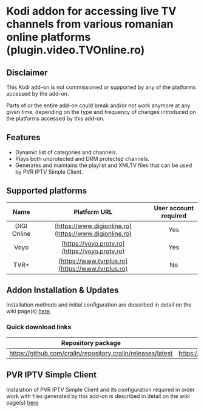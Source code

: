 # Kodi addon for accessing live TV channels from various romanian online platforms (plugin.video.TVOnline.ro)


## Disclaimer

This Kodi add-on is not commissioned or supported by any of the platforms accessed by the add-on.

Parts of or the entire add-on could break and/or not work anymore at any given time, depending on the type and frequency of changes introduced on the platforms accessed by this add-on.


## Features
  * Dynamic list of categories and channels.
  * Plays both unprotected and DRM protected channels.
  * Generates and maintains the playlist and XMLTV files that can be used by PVR IPTV Simple Client.


## Supported platforms


  | Name | Platform URL | User account required |
  | :---: | :---: | :---: |
  | DIGI Online | [https://www.digionline.ro](https://www.digionline.ro) | Yes |
  | Voyo | [https://voyo.protv.ro](https://voyo.protv.ro) | Yes |
  | TVR+ | [https://www.tvrplus.ro](https://www.tvrplus.ro) | No |



## Addon Installation & Updates

Installation methods and initial configuration are described in detail on the wiki page(s) [here](https://github.com/cralin/plugin.video.TVOnline.ro/wiki#installation).


### Quick download links

  | Repository package | Add-on package |
  | :---: | :---:|
  | https://github.com/cralin/repository.cralin/releases/latest | https://github.com/cralin/plugin.video.TVOnline.ro/releases |



## PVR IPTV Simple Client

Instalation of PVR IPTV Simple Client and its configuration required in order work with files generated by this add-on is described in detail on the wiki page(s) [here](https://github.com/cralin/plugin.video.TVOnline.ro/wiki#pvr-iptv-simple-client-integration)

